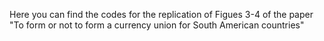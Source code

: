 Here you can find the codes for the replication of Figues 3-4 of the paper "To form or not to form a currency union for South American countries"

